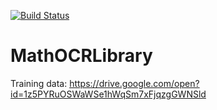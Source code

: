 [![Build Status](https://semaphoreci.com/api/v1/valentk777/mathocrlibrary/branches/continues-integration/badge.svg)](https://semaphoreci.com/valentk777/mathocrlibrary)

# MathOCRLibrary

Training data:
https://drive.google.com/open?id=1z5PYRuOSWaWSe1hWqSm7xFjqzgGWNSld


